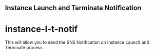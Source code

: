 ## Instance Launch and Terminate Notification
# instance-l-t-notif

This will allow you to send the SNS Notification on Instance Launch and Terminate process
